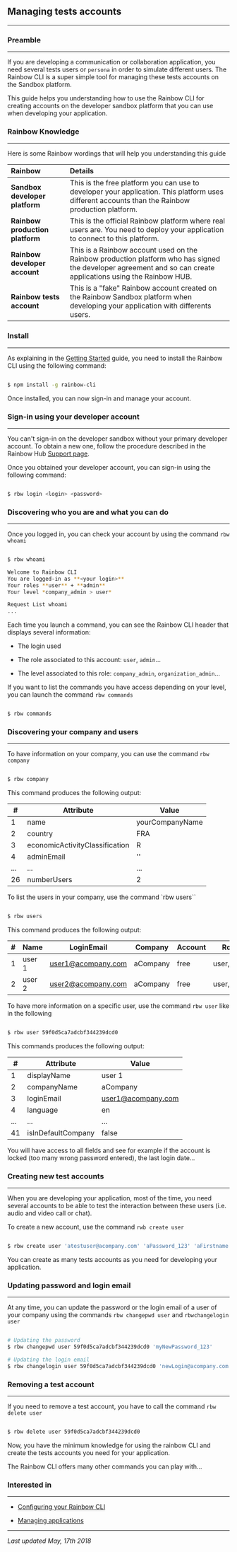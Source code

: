 ## Managing tests accounts

---

### Preamble

---

If you are developing a communication or collaboration application, you need several tests users or `persona` in order to simulate different users. The Rainbow CLI is a super simple tool for managing these tests accounts on the Sandbox platform.

This guide helps you understanding how to use the Rainbow CLI for creating accounts on the developer sandbox platform that you can use when developing your application.

### Rainbow Knowledge

---

Here is some Rainbow wordings that will help you understanding this guide

| Rainbow                         | Details                                                                                                                                                        |
| :------------------------------ | :------------------------------------------------------------------------------------------------------------------------------------------------------------- |
| **Sandbox developer platform**  | This is the free platform you can use to developer your application. This platform uses different accounts than the Rainbow production platform.               |
| **Rainbow production platform** | This is the official Rainbow platform where real users are. You need to deploy your application to connect to this platform.                                   |
| **Rainbow developer account**   | This is a Rainbow account used on the Rainbow production platform who has signed the developer agreement and so can create applications using the Rainbow HUB. |
| **Rainbow tests account**       | This is a "fake" Rainbow account created on the Rainbow Sandbox platform when developing your application with differents users.                               |

### Install

---

As explaining in the [Getting Started](/#/documentation/doc/sdk/cli/tutorials/Getting_started) guide, you need to install the Rainbow CLI using the following command:

```bash

$ npm install -g rainbow-cli

```

Once installed, you can now sign-in and manage your account.

### Sign-in using your developer account

---

You can't sign-in on the developer sandbox without your primary developer account. To obtain a new one, follow the procedure described in the Rainbow Hub [Support page](https://hub.openrainbow.net/#/support).

Once you obtained your developer account, you can sign-in using the following command:

```bash

$ rbw login <login> <password>

```

### Discovering who you are and what you can do

---

Once you logged in, you can check your account by using the command `rbw whoami`

```bash

$ rbw whoami

Welcome to Rainbow CLI
You are logged-in as **<your login>**
Your roles **user** + **admin**
Your level *company_admin > user*

Request List whoami
...

```

Each time you launch a command, you can see the Rainbow CLI header that displays several information:

-   The login used

-   The role associated to this account: `user`, `admin`...

-   The level associated to this role: `company_admin`, `organization_admin`...

If you want to list the commands you have access depending on your level, you can launch the command `rbw commands`

```bash

$ rbw commands

```

### Discovering your company and users

---

To have information on your company, you can use the command `rbw company`

```bash

$ rbw company

```

This command produces the following output:

| #   | Attribute                      | Value           |
| --- | ------------------------------ | --------------- |
| 1   | name                           | yourCompanyName |
| 2   | country                        | FRA             |
| 3   | economicActivityClassification | R               |
| 4   | adminEmail                     | ''              |
| ... | ...                            | ...             |
| 26  | numberUsers                    | 2               |

To list the users in your company, use the command `rbw users``

```bash

$ rbw users

```

This command produces the following output:

| #   | Name   | LoginEmail         | Company  | Account | Roles      | Active | ID                       |
| --- | :----- | ------------------ | -------- | ------- | ---------- | ------ | ------------------------ |
| 1   | user 1 | user1@acompany.com | aCompany | free    | user,admin | true   | 581b405d383b2852d37aa098 |
| 2   | user 2 | user2@acompany.com | aCompany | free    | user,admin | true   | 581b405d383b2852d37aa099 |

To have more information on a specific user, use the command `rbw user` like in the following

```bash

$ rbw user 59f0d5ca7adcbf344239dcd0

```

This commands produces the following output:

| #   | Attribute          | Value              |
| --- | ------------------ | ------------------ |
| 1   | displayName        | user 1             |
| 2   | companyName        | aCompany           |
| 3   | loginEmail         | user1@acompany.com |
| 4   | language           | en                 |
| ... | ...                | ...                |
| 41  | isInDefaultCompany | false              |

You will have access to all fields and see for example if the account is locked (too many wrong password entered), the last login date...

### Creating new test accounts

---

When you are developing your application, most of the time, you need several accounts to be able to test the interaction between these users (i.e. audio and video call or chat).

To create a new account, use the command `rwb create user`

```bash

$ rbw create user 'atestuser@acompany.com' 'aPassword_123' 'aFirstname' 'aLastname'

```

You can create as many tests accounts as you need for developing your application.

### Updating password and login email

---

At any time, you can update the password or the login email of a user of your company using the commands `rbw changepwd user` and `rbwchangelogin user`

```bash

# Updating the password
$ rbw changepwd user 59f0d5ca7adcbf344239dcd0 'myNewPassword_123'

# Updating the login email
$ rbw changelogin user 59f0d5ca7adcbf344239dcd0 'newLogin@acompany.com'

```

### Removing a test account

---

If you need to remove a test account, you have to call the command `rbw delete user`

```bash

$ rbw delete user 59f0d5ca7adcbf344239dcd0

```

Now, you have the minimum knowledge for using the rainbow CLI and create the tests accounts you need for your application.

The Rainbow CLI offers many other commands you can play with...

### Interested in

---

-   [Configuring your Rainbow CLI](/#/documentation/doc/sdk/cli/tutorials/Getting_started)

-   [Managing applications](/#/documentation/doc/sdk/cli/tutorials/Managing_applications)

---

_Last updated May, 17th 2018_
